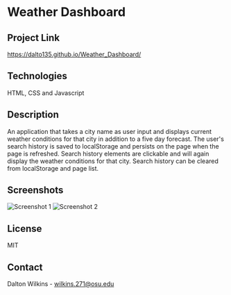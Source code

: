 # Weather Dashboard

## Project Link
https://dalto135.github.io/Weather_Dashboard/

## Technologies
HTML, CSS and Javascript

## Description
An application that takes a city name as user input and displays current weather conditions for that city in addition to a five day forecast. The user's search history is saved to localStorage and persists on the page when the page is refreshed. Search history elements are clickable and will again display the weather conditions for that city. Search history can be cleared from localStorage and page list.

## Screenshots
![Screenshot 1](https://github.com/dalto135/Weather_Dashboard/blob/master/Images/Screen%20Shot%202021-03-06%20at%202.46.36%20PM.png)
![Screenshot 2](https://github.com/dalto135/Weather_Dashboard/blob/master/Images/Screen%20Shot%202021-03-18%20at%206.18.34%20PM.png)

## License
MIT

## Contact
Dalton Wilkins - wilkins.271@osu.edu
